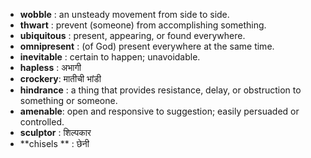 - **wobble** : an unsteady movement from side to side.
- **thwart** : prevent (someone) from accomplishing something.
- **ubiquitous** : present, appearing, or found everywhere.
- **omnipresent** : (of God) present everywhere at the same time.
- **inevitable** : certain to happen; unavoidable.
- **hapless** : अभागी
- **crockery**: मातीची भांडी
- **hindrance** : a thing that provides resistance, delay, or obstruction to something or someone.
- **amenable**: open and responsive to suggestion; easily persuaded or controlled.
- **sculptor** : शिल्पकार
- **chisels ** : छेनी
